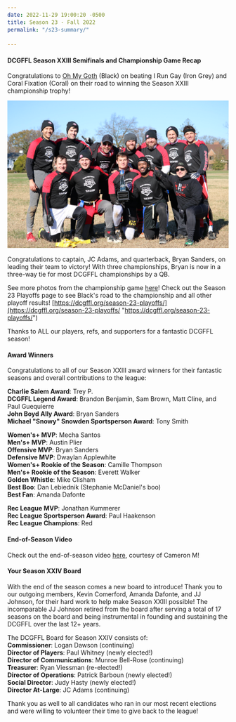 ```yaml
---
date: 2022-11-29 19:00:20 -0500
title: Season 23 - Fall 2022
permalink: "/s23-summary/"

---
```

#### DCGFFL Season XXIII Semifinals and Championship Game Recap

Congratulations to [Oh My Goth](https://dcgffl.org/teams/s23-black/ "https://dcgffl.org/teams/s23-black/") (Black) on beating I Run Gay (Iron Grey) and Coral Fixation (Coral) on their road to winning the Season XXIII championship trophy!

![](/img/52516167604_86d791f1e5_k.jpeg)

Congratulations to captain, JC Adams, and quarterback, Bryan Sanders, on leading their team to victory! With three championships, Bryan is now in a three-way tie for most DCGFFL championships by a QB.

See more photos from the championship game [here](https://www.flickr.com/photos/55392288@N03/albums/72177720303891842 "https://www.flickr.com/photos/55392288@N03/albums/72177720303891842")! Check out the Season 23 Playoffs page to see Black's road to the championship and all other playoff results! [https://dcgffl.org/season-23-playoffs/](https://dcgffl.org/season-23-playoffs/ "https://dcgffl.org/season-23-playoffs/")

Thanks to ALL our players, refs, and supporters for a fantastic DCGFFL season!

#### Award Winners

Congratulations to all of our Season XXIII award winners for their fantastic seasons and overall contributions to the league:

**Charlie Salem Award**: Trey P.  
**DCGFFL Legend Award**: Brandon Benjamin, Sam Brown, Matt Cline, and Paul Guequierre  
**John Boyd Ally Award**: Bryan Sanders  
**Michael "Snowy" Snowden Sportsperson Award**: Tony Smith

**Women's+ MVP**: Mecha Santos  
**Men's+ MVP**: Austin Plier  
**Offensive MVP**: Bryan Sanders  
**Defensive MVP**: Dwaylan Applewhite  
**Women's+ Rookie of the Season**: Camille Thompson  
**Men's+ Rookie of the Season**: Everett Walker  
**Golden Whistle**: Mike Clisham  
**Best Boo**: Dan Lebiednik (Stephanie McDaniel's boo)  
**Best Fan**: Amanda Dafonte

**Rec League MVP**: Jonathan Kummerer  
**Rec League Sportsperson Award**: Paul Haakenson  
**Rec League Champions**: Red

#### End-of-Season Video

Check out the end-of-season video [here](https://vimeo.com/772970326/a468a61226 "https://vimeo.com/772970326/a468a61226"), courtesy of Cameron M!

#### Your Season XXIV Board

With the end of the season comes a new board to introduce! Thank you to our outgoing members, Kevin Comerford, Amanda Dafonte, and JJ Johnson, for their hard work to help make Season XXIII possible! The incomparable JJ Johnson retired from the board after serving a total of 17 seasons on the board and being instrumental in founding and sustaining the DCGFFL over the last 12+ years.

The DCGFFL Board for Season XXIV consists of:  
**Commissioner**: Logan Dawson (continuing)  
**Director of Players**: Paul Whitney (newly elected!)  
**Director of Communications**: Munroe Bell-Rose (continuing)  
**Treasurer**: Ryan Viessman (re-elected!)  
**Director of Operations**: Patrick Barboun (newly elected!)  
**Social Director**: Judy Hasty (newly elected!)  
**Director At-Large**: JC Adams (continuing)

Thank you as well to all candidates who ran in our most recent elections and were willing to volunteer their time to give back to the league!